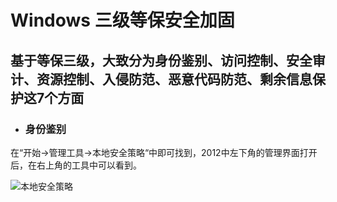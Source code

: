 # Windows 三级等保安全加固
## 基于等保三级，大致分为身份鉴别、访问控制、安全审计、资源控制、入侵防范、恶意代码防范、剩余信息保护这7个方面

+ ### 身份鉴别
在“开始->管理工具->本地安全策略“中即可找到，2012中左下角的管理界面打开后，在右上角的工具中可以看到。

![本地安全策略](https://github.com/Perfect-lawrence/Linux/master/imgs/p_01.jpg)
